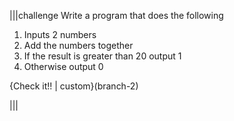 |||challenge
Write a program that does the following

1. Inputs 2 numbers
1. Add the numbers together
1. If the result is greater than 20 output 1
1. Otherwise output 0

{Check it!! | custom}(branch-2)

|||
